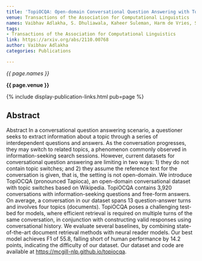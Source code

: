 ```yaml
---
title: 'TopiOCQA: Open-domain Conversational Question Answering with Topic Switching'
venue: Transactions of the Association for Computational Linguistics
names: Vaibhav Adlakha, S. Dhuliawala, Kaheer Suleman, Harm de Vries, Siva Reddy
tags:
- Transactions of the Association for Computational Linguistics
link: https://arxiv.org/abs/2110.00768
author: Vaibhav Adlakha
categories: Publications

---
```


*{{ page.names }}*

**{{ page.venue }}**

{% include display-publication-links.html pub=page %}

## Abstract

Abstract In a conversational question answering scenario, a questioner seeks to extract information about a topic through a series of interdependent questions and answers. As the conversation progresses, they may switch to related topics, a phenomenon commonly observed in information-seeking search sessions. However, current datasets for conversational question answering are limiting in two ways: 1) they do not contain topic switches; and 2) they assume the reference text for the conversation is given, that is, the setting is not open-domain. We introduce TopiOCQA (pronounced Tapioca), an open-domain conversational dataset with topic switches based on Wikipedia. TopiOCQA contains 3,920 conversations with information-seeking questions and free-form answers. On average, a conversation in our dataset spans 13 question-answer turns and involves four topics (documents). TopiOCQA poses a challenging test-bed for models, where efficient retrieval is required on multiple turns of the same conversation, in conjunction with constructing valid responses using conversational history. We evaluate several baselines, by combining state-of-the-art document retrieval methods with neural reader models. Our best model achieves F1 of 55.8, falling short of human performance by 14.2 points, indicating the difficulty of our dataset. Our dataset and code are available at https://mcgill-nlp.github.io/topiocqa.